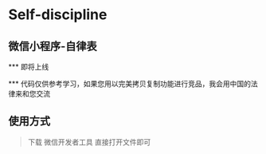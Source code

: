 # Self-discipline
## 微信小程序-自律表

*** 即将上线

*** 代码仅供参考学习，如果您用以完美拷贝复制功能进行竞品，我会用中国的法律来和您交流

## 使用方式
> 下载 微信开发者工具
> 直接打开文件即可
